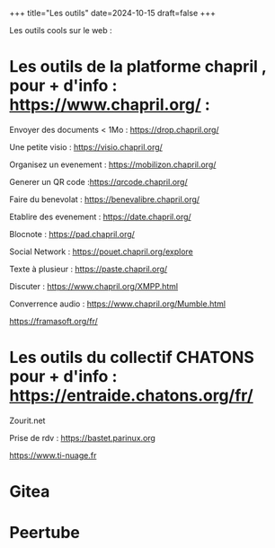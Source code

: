 +++
title="Les outils"
date=2024-10-15
draft=false
+++


Les outils cools sur le web :

# Les outils de la platforme chapril , pour + d'info : https://www.chapril.org/  : 


Envoyer des documents < 1Mo : https://drop.chapril.org/

Une petite visio : https://visio.chapril.org/

Organisez un evenement : https://mobilizon.chapril.org/

Generer un QR code  :https://qrcode.chapril.org/

Faire du benevolat : https://benevalibre.chapril.org/

Etablire des evenement : https://date.chapril.org/

Blocnote : https://pad.chapril.org/

Social Network : https://pouet.chapril.org/explore

Texte à plusieur : https://paste.chapril.org/

Discuter : https://www.chapril.org/XMPP.html

Converrence audio : https://www.chapril.org/Mumble.html


https://framasoft.org/fr/

# Les outils du collectif CHATONS pour + d'info : https://entraide.chatons.org/fr/

Zourit.net

Prise de rdv : https://bastet.parinux.org

https://www.ti-nuage.fr



# Gitea

# Peertube